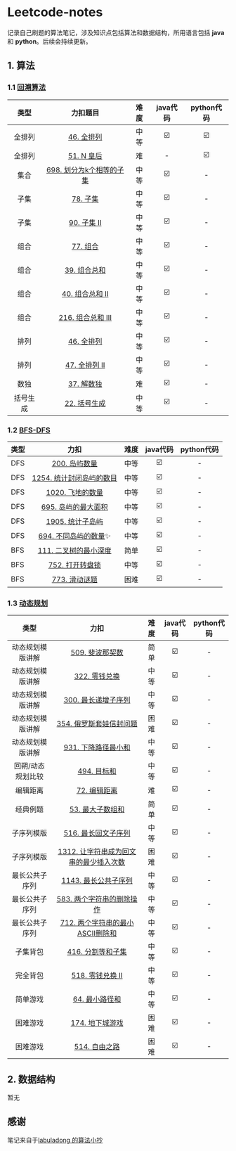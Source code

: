 # Leetcode-notes
记录自己刷题的算法笔记，涉及知识点包括算法和数据结构，所用语言包括 **java** 和 **python**。后续会持续更新。

## 1. 算法

### 1.1 [回溯算法](https://github.com/Ethan-cw/leetcode-notes/tree/main/算法/回朔算法)

|   类型   |                           力扣题目                           | 难度 | java代码 | python代码 |
| :------: | :----------------------------------------------------------: | :--: | :------: | :--------: |
|  全排列  | [46. 全排列](https://leetcode-cn.com/problems/permutations)  | 中等 |    ☑️     |     ☑️      |
|  全排列  |   [51. N 皇后](https://leetcode-cn.com/problems/n-queens)    |  难  |    -     |     ☑️      |
|   集合   | [698. 划分为k个相等的子集](https://leetcode-cn.com/problems/partition-to-k-equal-sum-subsets/) | 中等 |    ☑️     |     -      |
|   子集   |     [78. 子集](https://leetcode-cn.com/problems/subsets)     | 中等 |    ☑️     |     -      |
|   子集   |  [90. 子集 II](https://leetcode-cn.com/problems/subsets-ii)  | 中等 |    ☑️     |     -      |
|   组合   |  [77. 组合](https://leetcode-cn.com/problems/combinations)   | 中等 |    ☑️     |     -      |
|   组合   | [39. 组合总和](https://leetcode-cn.com/problems/combination-sum) | 中等 |    ☑️     |     -      |
|   组合   | [40. 组合总和 II](https://leetcode-cn.com/problems/combination-sum-ii) | 中等 |    ☑️     |     -      |
|   组合   | [216. 组合总和 III](https://leetcode-cn.com/problems/combination-sum-iii) | 中等 |    ☑️     |     -      |
|   排列   | [46. 全排列](https://leetcode-cn.com/problems/permutations)  | 中等 |    ☑️     |     -      |
|   排列   | [47. 全排列 II](https://leetcode-cn.com/problems/permutations-ii) | 中等 |    ☑️     |     -      |
|   数独   | [37. 解数独](https://leetcode-cn.com/problems/sudoku-solver) |  难  |    ☑️     |     -      |
| 括号生成 | [22. 括号生成](https://leetcode-cn.com/problems/generate-parentheses) | 中等 |    ☑️     |     -      |

### 1.2 [BFS-DFS](https://github.com/Ethan-cw/leetcode-notes/tree/main/算法/BFS-DFS)

| 类型 |                             力扣                             | 难度 | java代码 | python代码 |
| ---- | :----------------------------------------------------------: | :--: | :------: | :--------: |
| DFS  | [200. 岛屿数量](https://leetcode-cn.com/problems/number-of-islands) | 中等 |    ☑️     |     -      |
| DFS  | [1254. 统计封闭岛屿的数目](https://leetcode-cn.com/problems/number-of-closed-islands) | 中等 |    ☑️     |     -      |
| DFS  | [1020. 飞地的数量](https://leetcode-cn.com/problems/number-of-enclaves) | 中等 |    ☑️     |     -      |
| DFS  | [695. 岛屿的最大面积](https://leetcode-cn.com/problems/max-area-of-island) | 中等 |    ☑️     |     -      |
| DFS  | [1905. 统计子岛屿](https://leetcode-cn.com/problems/count-sub-islands) | 中等 |    ☑️     |     -      |
| DFS  | [694. 不同岛屿的数量](https://leetcode-cn.com/problems/number-of-distinct-islands)✨ | 中等 |    ☑️     |     -      |
| BFS  | [111. 二叉树的最小深度](https://leetcode-cn.com/problems/minimum-depth-of-binary-tree) | 简单 |    ☑️     |     -      |
| BFS  | [752. 打开转盘锁](https://leetcode-cn.com/problems/open-the-lock) | 中等 |    ☑️     |     -      |
| BFS  | [773. 滑动谜题](https://leetcode-cn.com/problems/sliding-puzzle) | 困难 |    ☑️     |     -      |

### 1.3 [动态规划](https://github.com/Ethan-cw/leetcode-notes/tree/main/算法/动态规划)

|       类型        |                             力扣                             | 难度 | java代码 | python代码 |
| :---------------: | :----------------------------------------------------------: | :--: | :------: | :--------: |
| 动态规划模版讲解  | [509. 斐波那契数](https://leetcode-cn.com/problems/fibonacci-number) | 简单 |    ☑️     |     -      |
| 动态规划模版讲解  | [322. 零钱兑换](https://leetcode-cn.com/problems/coin-change) | 中等 |    ☑️     |     -      |
| 动态规划模版讲解  | [300. 最长递增子序列](https://leetcode-cn.com/problems/longest-increasing-subsequence) | 中等 |    ☑️     |     -      |
| 动态规划模版讲解  | [354. 俄罗斯套娃信封问题](https://leetcode-cn.com/problems/russian-doll-envelopes) | 困难 |    ☑️     |     -      |
| 动态规划模版讲解  | [931. 下降路径最小和](https://leetcode-cn.com/problems/minimum-falling-path-sum/) | 中等 |    ☑️     |     -      |
| 回朔/动态规划比较 |  [494. 目标和](https://leetcode-cn.com/problems/target-sum)  | 中等 |    ☑️     |     -      |
|     编辑距离      | [72. 编辑距离](https://leetcode-cn.com/problems/edit-distance) |  难  |    ☑️     |     -      |
|     经典例题      | [53. 最大子数组和](https://leetcode-cn.com/problems/maximum-subarray/) | 简单 |    ☑️     |     -      |
|    子序列模版     | [516. 最长回文子序列](https://leetcode-cn.com/problems/longest-palindromic-subsequence) | 中等 |    ☑️     |     -      |
|    子序列模版     | [1312. 让字符串成为回文串的最少插入次数](https://leetcode-cn.com/problems/minimum-insertion-steps-to-make-a-string-palindrome) | 困难 |    ☑️     |     -      |
|  最长公共子序列   | [1143. 最长公共子序列](https://leetcode-cn.com/problems/longest-common-subsequence) | 中等 |    ☑️     |     -      |
|  最长公共子序列   | [583. 两个字符串的删除操作](https://leetcode-cn.com/problems/delete-operation-for-two-strings/) | 中等 |    ☑️     |     -      |
|  最长公共子序列   | [712. 两个字符串的最小ASCII删除和](https://leetcode-cn.com/problems/minimum-ascii-delete-sum-for-two-strings) | 中等 |    ☑️     |     -      |
|     子集背包      | [416. 分割等和子集](https://leetcode-cn.com/problems/partition-equal-subset-sum) | 中等 |    ☑️     |     -      |
|     完全背包      | [518. 零钱兑换 II](https://leetcode-cn.com/problems/coin-change-2) | 中等 |    ☑️     |     -      |
|     简单游戏      | [64. 最小路径和](https://leetcode-cn.com/problems/minimum-path-sum) | 中等 |    ☑️     |     -      |
|     困难游戏      | [174. 地下城游戏](https://leetcode-cn.com/problems/dungeon-game) | 困难 |    ☑️     |     -      |
|     困难游戏      | [514. 自由之路](https://leetcode-cn.com/problems/freedom-trail/) | 困难 |    ☑️     |     -      |

## 2. 数据结构

暂无

## 感谢

笔记来自于[labuladong 的算法小抄](https://labuladong.gitee.io/algo/)

